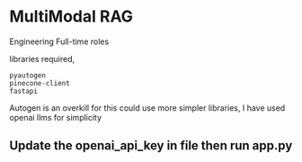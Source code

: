 # MultiModal RAG
Engineering Full-time roles


libraries required, 
```
pyautogen
pinecone-client
fastapi
```
Autogen is an overkill for this could use more simpler libraries, I have used openai llms for simplicity 
## Update the openai_api_key in file then run app.py
